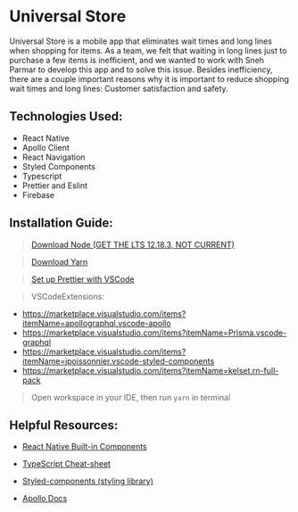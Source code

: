 # Universal Store

Universal Store is a mobile app that eliminates wait times and long lines when shopping for items. As a team, we felt that waiting in long lines just to purchase a few items is inefficient, and we wanted to work with Sneh Parmar to develop this app and to solve this issue. Besides inefficiency, there are a couple important reasons why it is important to reduce shopping wait times and long lines: Customer satisfaction and safety.

## Technologies Used:
-   React Native
-   Apollo Client
-   React Navigation
-   Styled Components
-   Typescript
-   Prettier and Eslint
-   Firebase

## Installation Guide:

> [Download Node (GET THE LTS 12.18.3, NOT CURRENT)](https://nodejs.org/en/download/)

> [Download Yarn](https://classic.yarnpkg.com/en/docs/cli/install/)

> [Set up Prettier with VSCode](https://www.codereadability.com/automated-code-formatting-with-prettier/)

> VSCodeExtensions:
- https://marketplace.visualstudio.com/items?itemName=apollographql.vscode-apollo
- https://marketplace.visualstudio.com/items?itemName=Prisma.vscode-graphql
- https://marketplace.visualstudio.com/items?itemName=jpoissonnier.vscode-styled-components
- https://marketplace.visualstudio.com/items?itemName=kelset.rn-full-pack

> Open workspace in your IDE, then run `yarn` in terminal

## Helpful Resources:

* [React Native Built-in Components](https://reactnative.dev/docs/components-and-apis)

* [TypeScript Cheat-sheet](https://www.typescriptlang.org/docs/handbook/typescript-in-5-minutes.html)

* [Styled-components (styling library)](https://styled-components.com/docs)

* [Apollo Docs](https://www.apollographql.com/docs/)
